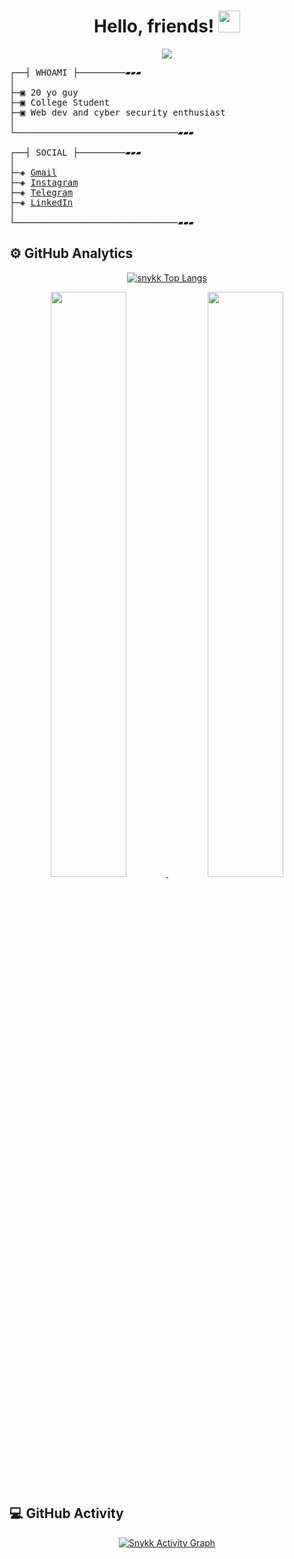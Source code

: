 

<h1 align="center">Hello, friends! <img  src="https://media.giphy.com/media/hvRJCLFzcasrR4ia7z/giphy.gif"  width="35"> </h1>

<div align="center"> <a  href="https://github.com/snykk"><img  src="https://readme-typing-svg.herokuapp.com?color=25F723&background=000000&center=true&vCenter=true&width=260&height=60&lines=Welcome+to+my+github..."></a>
</div>

<pre>
┌──┤ WHOAMI ├─────────▰▰▰
│
├─▣ 20 yo guy
├─▣ College Student
├─▣ Web dev and cyber security enthusiast
│
└───────────────────────────────▰▰▰

┌──┤ SOCIAL ├─────────▰▰▰
│
├─◈ <a href="mailto:najibfikri13@gmail.com">Gmail</a>
├─◈ <a href="https://www.instagram.com/_najibfikri/" target="_blank">Instagram</a>
├─◈ <a href="https://t.me/snykkk" target="_blank">Telegram</a>
├─◈ <a href="https://www.linkedin.com/in/moh-najib-fikri" target="_blank">LinkedIn</a>
│
└───────────────────────────────▰▰▰
</pre>

## ⚙️ GitHub Analytics

  

<div>

<p align="center"> 
<a  href="https://github.com/snykk/"><img  src="https://github-readme-stats.vercel.app/api/top-langs/?username=snykk&langs_count=8&theme=radical&layout=compact&hide_border=true"  alt="snykk Top Langs"/></a>
</p>

<p align="center"> <a  href="https://github.com/snykk/">
<img  width="49%"  src="https://github-readme-stats.vercel.app/api?username=snykk&show_icons=true&theme=radical&hide_border=true"  /> <img  width="49%"  src="https://github-readme-streak-stats.herokuapp.com/?user=snykk&theme=radical&hide_border=true"  />
</a>
</p>

</div>

  

## 💻 GitHub Activity

  

<p align="center">
<a  href="https://github.com/snykk"><img  alt="Snykk Activity Graph"  src="https://activity-graph.herokuapp.com/graph?username=snykk&custom_title=Snykk%20Contribution%20Graph&bg_color=000000&color=00FF00&line=00FFFF&point=FFFFFF&area_color=FFF000&area=true"  /></a>
</p>